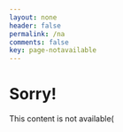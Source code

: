 ```yaml
---
layout: none
header: false
permalink: /na
comments: false
key: page-notavailable
---
```


<div class="sign">
    <h1>Sorry!</h1>
    <p>This content is not available(</p>
</div>
